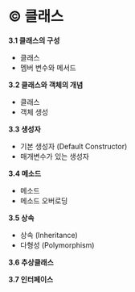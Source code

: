 # © 클래스

**3.1 클래스의 구성**

* 클래스
* 멤버 변수와 메서드

**3.2 클래스와 객체의 개념**

* 클래스
* 객체 생성

**3.3 생성자**

* 기본 생성자 (Default Constructor)
* 매개변수가 있는 생성자

**3.4 메소드**

* 메소드
* 메소드 오버로딩

**3.5 상속**

* 상속 (Inheritance)
* 다형성 (Polymorphism)

**3.6 추상클래스**

**3.7 인터페이스**

